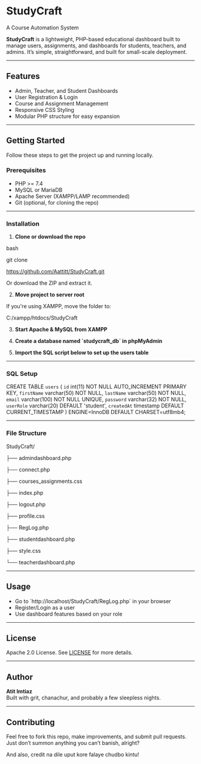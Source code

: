 # StudyCraft
A Course Automation System

**StudyCraft** is a lightweight, PHP-based educational dashboard built to manage users, assignments, and dashboards for students, teachers, and admins. It’s simple, straightforward, and built for small-scale deployment.

---

## Features

- Admin, Teacher, and Student Dashboards
- User Registration & Login
- Course and Assignment Management
- Responsive CSS Styling
- Modular PHP structure for easy expansion

---

## Getting Started

Follow these steps to get the project up and running locally.

### Prerequisites

- PHP >= 7.4
- MySQL or MariaDB
- Apache Server (XAMPP/LAMP recommended)
- Git (optional, for cloning the repo)

---

### Installation

1. **Clone or download the repo**

bash

git clone 

https://github.com/Aattitt/StudyCraft.git



Or download the ZIP and extract it.

2. **Move project to server root**

If you're using XAMPP, move the folder to:


C:/xampp/htdocs/StudyCraft


3. **Start Apache & MySQL from XAMPP**

4. **Create a database named \`studycraft_db\` in phpMyAdmin**

5. **Import the SQL script below to set up the users table**

---

### SQL Setup

CREATE TABLE `users` (
  `id` int(11) NOT NULL AUTO_INCREMENT PRIMARY KEY,
  `firstName` varchar(50) NOT NULL,
  `lastName` varchar(50) NOT NULL,
  `email` varchar(100) NOT NULL UNIQUE,
  `password` varchar(32) NOT NULL,
  `userRole` varchar(20) DEFAULT 'student',
  `createdAt` timestamp DEFAULT CURRENT_TIMESTAMP
) ENGINE=InnoDB DEFAULT CHARSET=utf8mb4;

---

### File Structure


StudyCraft/

├── admindashboard.php

├── connect.php

├── courses_assignments.css

├── index.php

├── logout.php

├── profile.css

├── RegLog.php

├── studentdashboard.php

├── style.css

└── teacherdashboard.php



---

## Usage

- Go to \`http://localhost/StudyCraft/RegLog.php` in your browser
- Register/Login as a user
- Use dashboard features based on your role

---

## License

Apache 2.0 License. See [LICENSE](LICENSE) for more details.

---

## Author

**Atit Imtiaz**  
Built with grit, chanachur, and probably a few sleepless nights.

---

## Contributing

Feel free to fork this repo, make improvements, and submit pull requests. Just don’t summon anything you can’t banish, alright?

And also, credit na dile uput kore falaye chudbo kintu!
